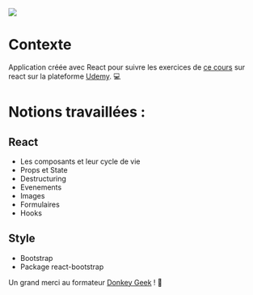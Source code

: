 ![](https://upload.wikimedia.org/wikipedia/commons/thumb/e/e3/Udemy_logo.svg/2560px-Udemy_logo.svg.png)
# Contexte
Application créée avec React pour suivre les exercices de [ce cours](https://www.udemy.com/course/formation-react-js-pour-tous/) sur react sur la plateforme [Udemy](https://www.udemy.com/). 💻

# Notions travaillées :
## React
* Les composants et leur cycle de vie
* Props et State
* Destructuring
* Evenements
* Images
* Formulaires
* Hooks

## Style
* Bootstrap
* Package react-bootstrap

Un grand merci au formateur [Donkey Geek](https://github.com/DonkeyGeek) ! 🙏

